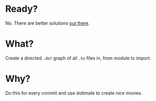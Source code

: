 
Ready?
======
No. There are better solutions [out there](http://stackoverflow.com/questions/7427094/generate-diagrams-for-haskell-code).

What?
=====
Create a directed `.dot` graph of all `.hs` files in, from module to import.

Why?
====
Do this for every commit and use dotimate to create nice movies.
